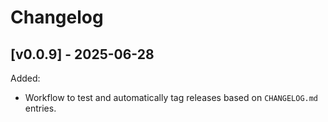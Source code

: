 # Changelog

## [v0.0.9] - 2025-06-28

Added:

- Workflow to test and automatically tag releases based on `CHANGELOG.md` entries.
